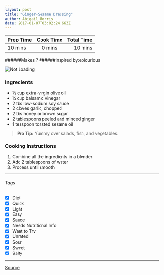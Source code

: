 ```yaml
---
layout: post
title: "Ginger-Sesame Dressing"
author: Abigail Morris
date: 2017-01-07T03:02:24.663Z
---
```


| Prep Time  | Cook Time    | Total Time  |
| ---------- |:------------:| -----------:|
| 10 mins    | 0 mins      | 10 mins     |


######Makes ?
######Inspired by:epicurious

![Not Loading](http://i.imgur.com/gE1G08ql.jpg)

### Ingredients

* ½ cup extra-virgin olive oil
* ¼ cup balsamic vinegar
* 2 tbs low-sodium soy sauce
* 2 cloves garlic, chopped
* 2 tbs honey or brown sugar
* 2 tablespoons peeled and minced ginger
* 1 teaspoon toasted sesame oil


> **Pro Tip:** Yummy over salads, fish, and vegetables.

### Cooking Instructions

1. Combine all the ingredients in a blender
2. Add 2 tablespoons of water
3. Process until smooth

---

###### Tags
- [x] Diet
- [x] Quick
- [x] Light
- [x] Easy
- [x] Sauce
- [x] Needs Nutritional Info
- [x] Want to Try
- [x] Unrated
- [x] Sour
- [x] Sweet
- [x] Salty

---

[Source](http://www.epicurious.com/recipes/food/views/ginger-sesame-dressing-238744)

